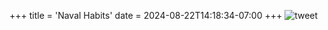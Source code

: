 +++
title = 'Naval Habits'
date = 2024-08-22T14:18:34-07:00
+++
![tweet](/img/dump/naval_habits.jpg)
